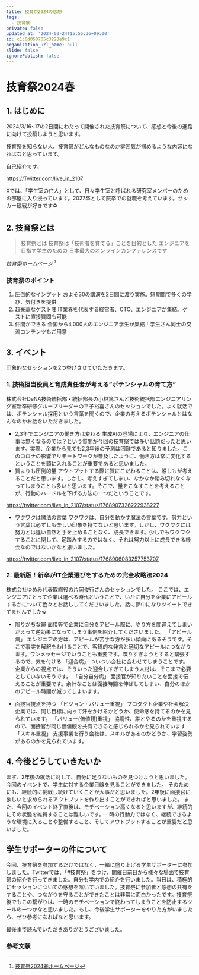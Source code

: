 ```yaml
---
title: 技育祭2024の感想
tags:
  - 技育祭
private: false
updated_at: '2024-03-24T15:55:36+09:00'
id: c1c0d050705c3228e9c1
organization_url_name: null
slide: false
ignorePublish: false
---
```

# 技育祭2024春
## 1. はじめに
2024/3/16~17の2日間にわたって開催された技育祭について、感想と今後の進路に向けて投稿しようと思います。

技育祭を知らない人、技育祭がどんなものなのか雰囲気が掴めるような内容になればなと思っています。

自己紹介です。

https://Twitter.com/live_in_2107

Xでは、「学生室の住人」として、日々学生室と呼ばれる研究室メンバーのための部屋に入り浸っています。2027卒として院卒での就職を考えています。サッカー観戦が好きです⚽️

## 2. 技育祭とは
>技育祭とは
  技育祭は「技術者を育てる」ことを目的とした
  エンジニアを目指す学生のための
  日本最大のオンラインカンファレンスです

*技育祭ホームページ [^1]*  

### 技育祭のポイント
1. 圧倒的なインプット
  およそ30の講演を2日間に渡り実施。短期間で多くの学び、気付きを提供
2. 超豪華なゲスト陣
  IT業界を代表する経営者、CTO、エンジニアが集結。ゲストに直接質問も可能
3. 仲間ができる
  全国から4,000人のエンジニア学生が集結！学生さん同士の交流コンテンツもご用意


## 3. イベント
  印象的なセッションを2つ挙げさせていただきます。

### 1. 技術担当役員と育成責任者が考える”ポテンシャルの育て方”
株式会社DeNA技術統括部・統括部長の小林篤さんと技術統括部エンジニアリング室新卒研修グループリーダーの平子裕喜さんのセッションでした。よく就活では、ポテンシャル採用という言葉を聞くので、企業の考えるポテンシャルとはなんなのかお話をいただきました。
- 2,3年でエンジニアの働き方は変わる
  生成AIの登場により、エンジニアの仕事は無くなるのでは？という質問が今回の技育祭では多い話題だったと思います。実際、企業から見ても2,3年後の予測は困難であると知りました。このコロナの影響でリモートワークが普及したように、働き方は常に変化するということを頭に入れることが重要であると思いました。
- 質よりも圧倒的量
  アウトプットする際に質にこだわることは、誰しもが考えることだと思います。しかし、考えすぎてしまい、なかなか踏み切れなくなってしまうことも多いと思います。そこで、量をこなすことを考えることが、行動のハードルを下げる方法の一つだということです。

https://twitter.com/live_in_2107/status/1768907326222938227

- ワクワクは魔法の言葉
  ワクワクは、自分を動かす魔法の言葉です。努力という言葉は必ずしも楽しい印象を持てないと思います。しかし、ワクワクには努力とは違い自然と手を止めることなく、成長できます。少しでもワクワクすることに関して、足踏みするのではなく、それは努力以上に成長できる機会なのではないかなと思いました。

https://twitter.com/live_in_2107/status/1768906083257753707


### 2. 最新版！新卒がIT企業選びをするための完全攻略法2024
株式会社ゆめみ代表取締役の片岡俊行さんのセッションでした。
ここでは、エンジニアにとって企業は選べる時代ということで、いかに自分を企業にアピールするかについて色々とお話ししてくださいました。話に夢中になりツイートできてませんでしたw
- 陥りがちな罠
  面接等で企業に自分をアピール際に、やり方を間違えてしまいかえって逆効果になってしまう事例を紹介してくださいました。
  「アピール病」
    エンジニアの方は、アピールが苦手な方が多い傾向にあるそうです。そこで事実を解釈をわけることで、客観的な発言と適切なアピールにつながります。ワンメッセージでいうことも重要です。喋りすぎようとすると緊張するので、気を付ける
  「迎合病」
    ついつい会社に合わせてしまうことです。企業からの視点では、そういった迎合しすぎてしまう人材は、そこまで必要としていないそうです。
  「自分自分病」
    面接官が知りたいことを面接で伝えることが重要です。余計なことは面接時間を伸ばしてしまい、自分のほかのアピール時間が減ってしまいます。

- 面接官視点を持つ
  「ビジョン・バリュー重視」
    プロダクト企業や社会解決企業では、同じ目標に向って汗をかけるかどうか、使命感を持てるのかを見られています。
  「バリュー(価値観)重視」
    協調性、誰とやるのかを重視するので、面接官が同じ価値観を共有できると感じられるかを見られています
  「スキル重視」
    支援事業を行う会社は、スキルがあるのかどうか、学習姿勢があるのかを見られています。

## 4. 今後どうしていきたいか
まず、2年後の就活に対して、自分に足りないものを見つけようと思いました。
今回のイベントで、学生に対する企業目線を見ることができました。
そのためにも、継続的に挑戦し続けていくことが大事だと思いました。2年後に面接官に欲しいと求められるアウトプットを作り出すことができればと思いました。
また、今回のイベント終了直後は、モチベーション高くなると思いますが、継続的にその状態を維持することは難しいです。一時の行動力ではなく、継続できるような環境に入ることや整備すること、そしてアウトプットすることが重要だと思いました。

## 学生サポーターの件について
今回、技育祭を参加するだけではなく、一緒に盛り上げる学生サポーターに参加しました。Twitterでは、「#技育祭」をつけ、開催日前日から様々な場面で技育祭の紹介を行ってきました。自分も学内での紹介を行いました。当日は、積極的にセッションについての感想を呟いていました。技育祭に参加者と感想の共有をすることや、つながりを守ることができたことは非常に面白かったです。技育祭後でもこの繋がりは、一時のモチベーションで終わってしまうことを防止するツールの一つかなと思いました。もし、今後学生サポーターをやりた方がいましたら、ぜひ参考になればなと思います。

最後まで読んでいただきありがとうございました。

### 参考文献
[^1]: [技育祭2024春ホームページ](https://talent.supporterz.jp/geeksai/2023spring/)

